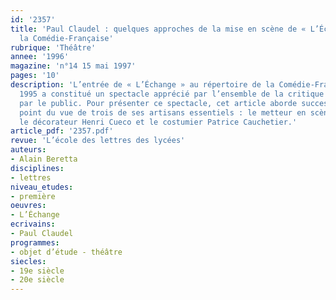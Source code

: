```yaml
---
id: '2357'
title: 'Paul Claudel : quelques approches de la mise en scène de « L’Échange » à
  la Comédie-Française'
rubrique: 'Théâtre'
annee: '1996'
magazine: 'n°14 15 mai 1997'
pages: '10'
description: 'L’entrée de « L’Échange » au répertoire de la Comédie-Française à l’automne
  1995 a constitué un spectacle apprécié par l’ensemble de la critique théâtrale et
  par le public. Pour présenter ce spectacle, cet article aborde successivement le
  point du vue de trois de ses artisans essentiels : le metteur en scène, Jean Dautremay,
  le décorateur Henri Cueco et le costumier Patrice Cauchetier.'
article_pdf: '2357.pdf'
revue: 'L’école des lettres des lycées'
auteurs:
- Alain Beretta
disciplines:
- lettres
niveau_etudes:
- première
oeuvres:
- L’Échange
ecrivains:
- Paul Claudel
programmes:
- objet d’étude - théâtre
siecles:
- 19e siècle
- 20e siècle
---
```

